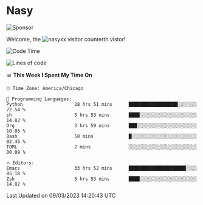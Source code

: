 # Nasy

<!--
<p align="center">
<img height="200" src="https://github-readme-stats.vercel.app/api?username=nasyxx&count_private=true&show_icons=true&theme=dracula&include_all_commits=true"/>
<img height="200" src="https://github-readme-stats.vercel.app/api/top-langs/?username=nasyxx&theme=dracula&hide=html,jupyter+notebook&count_private=true&show_icons=true"/>
</p>

  
----------------
-->

![Sponsor](https://img.shields.io/static/v1.svg?label=Sponsor&message=%E2%9D%A4&logo=GitHub&style=flat&color=pink)
 
Welcome, the ![nasyxx visitor counter](https://count.getloli.com/get/@nasyxx?theme=rule34)th vistor!
 
<!--START_SECTION:waka-->
![Code Time](http://img.shields.io/badge/Code%20Time-3%2C242%20hrs%2028%20mins-blue)

![Lines of code](https://img.shields.io/badge/From%20Hello%20World%20I%27ve%20Written-6.0%20million%20lines%20of%20code-blue)

📊 **This Week I Spent My Time On** 

```text
🕑︎ Time Zone: America/Chicago

💬 Programming Languages: 
Python                   28 hrs 51 mins      ██████████████████░░░░░░░   72.54 % 
sh                       5 hrs 53 mins       ████░░░░░░░░░░░░░░░░░░░░░   14.82 % 
Org                      3 hrs 59 mins       ███░░░░░░░░░░░░░░░░░░░░░░   10.05 % 
Bash                     58 mins             █░░░░░░░░░░░░░░░░░░░░░░░░   02.45 % 
TOML                     2 mins              ░░░░░░░░░░░░░░░░░░░░░░░░░   00.09 % 

🔥 Editors: 
Emacs                    33 hrs 52 mins      █████████████████████░░░░   85.18 % 
Zsh                      5 hrs 53 mins       ████░░░░░░░░░░░░░░░░░░░░░   14.82 % 
```


 Last Updated on 09/03/2023 14:20:43 UTC
<!--END_SECTION:waka-->

<!-- ![visitors](https://visitor-badge.laobi.icu/badge?page_id=nasyxx.nasyxx) -->
